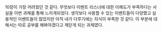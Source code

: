 10장이 가장 어려웠던 것 같다. 
무엇보다 이벤트 리스너에 대한 이해도가 부족하다는 사실을 이번 과제를 통해 느끼게되었다.
생각보다 사용할 수 있는 이벤트들이 다양했고 실용적인 이벤트들이 많았지만 아직 내가 다루기에는 지식이 부족한 것 같다.
이 부분에 대해서는 따로 공부를 해봐야겠다고 깨닫게 되는 과제였다.
